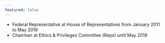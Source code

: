 ```yaml
---
featured: false
---
```

* Federal Representative at House of Representatives from January 2011 to May 2019
* Chairman at Ethics & Privileges Committee (Reps) until May 2019

